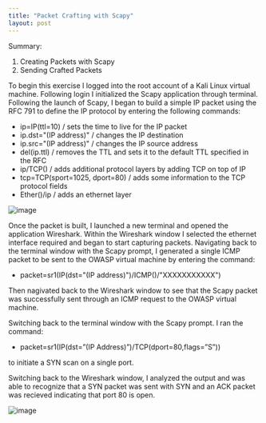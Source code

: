 ```yaml
---
title: "Packet Crafting with Scapy"
layout: post
---
```

Summary:
  1. Creating Packets with Scapy
  2. Sending Crafted Packets

To begin this exercise I logged into the root account of a Kali Linux virtual machine. Following login I initialized the Scapy application through terminal. 
Following the launch of Scapy, I began to build a simple IP packet using the RFC 791 to define the IP protocol by entering the following commands:

 - ip=IP(ttl=10) / sets the time to live for the IP packet
 - ip.dst="(IP address)" / changes the IP destination
 - ip.src="(IP address)" / changes the IP source address
 - del(ip.ttl) / removes the TTL and sets it to the default TTL specified in the RFC
 - ip/TCP() / adds additional protocol layers by adding TCP on top of IP
 - tcp=TCP(sport=1025, dport=80) / adds some information to the TCP protocol fields
 - Ether()/ip / adds an ethernet layer

![image](https://github.com/Devin10Dahlberg/devin10dahlberg.github.io/assets/149525072/7a97d929-cc19-4392-bbfa-5bbd385f7dfe)

Once the packet is built, I launched a new terminal and opened the application Wireshark. Within the Wireshark window I selected the ethernet interface required and began to start capturing packets.
Navigating back to the terminal window with the Scapy prompt, I generated a single ICMP packet to be sent to the OWASP virtual machine by entering the command:

  - packet=sr1(IP(dst="(IP address)")/ICMP()/"XXXXXXXXXXX")

Then nagivated back to the Wireshark window to see that the Scapy packet was successfully sent through an ICMP request to the OWASP virtual machine.

Switching back to the terminal window with the Scapy prompt. I ran the command:

  - packet=sr1(IP(dst=”(IP Address)”)/TCP(dport=80,flags=”S”))

to initiate a SYN scan on a single port.

Switching back to the Wireshark window, I analyzed the output and was able to recognize that a SYN packet was sent with SYN and an ACK packet was recieved indicating that port 80 is open.

![image](https://github.com/Devin10Dahlberg/devin10dahlberg.github.io/assets/149525072/5da5bf75-936c-402c-bc52-43cc51a497ae)





